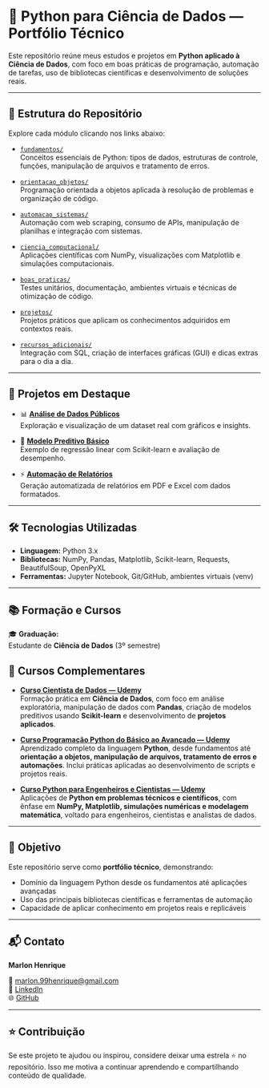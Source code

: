 # 🐍 Python para Ciência de Dados — Portfólio Técnico

Este repositório reúne meus estudos e projetos em **Python aplicado à Ciência de Dados**, com foco em boas práticas de programação, automação de tarefas, uso de bibliotecas científicas e desenvolvimento de soluções reais.

---

## 📁 Estrutura do Repositório

Explore cada módulo clicando nos links abaixo:

- [`fundamentos/`](fundamentos/)  
  Conceitos essenciais de Python: tipos de dados, estruturas de controle, funções, manipulação de arquivos e tratamento de erros.

- [`orientacao_objetos/`](orientacao_objetos/)  
  Programação orientada a objetos aplicada à resolução de problemas e organização de código.

- [`automacao_sistemas/`](automacao_sistemas/)  
  Automação com web scraping, consumo de APIs, manipulação de planilhas e integração com sistemas.

- [`ciencia_computacional/`](ciencia_computacional/)  
  Aplicações científicas com NumPy, visualizações com Matplotlib e simulações computacionais.

- [`boas_praticas/`](boas_praticas/)  
  Testes unitários, documentação, ambientes virtuais e técnicas de otimização de código.

- [`projetos/`](projetos/)  
  Projetos práticos que aplicam os conhecimentos adquiridos em contextos reais.

- [`recursos_adicionais/`](recursos_adicionais/)  
  Integração com SQL, criação de interfaces gráficas (GUI) e dicas extras para o dia a dia.

---

## 🚀 Projetos em Destaque

- 📊 **[Análise de Dados Públicos](projetos/analise_dados_publicos/analise.ipynb)**  
  Exploração e visualização de um dataset real com gráficos e insights.

- 🤖 **[Modelo Preditivo Básico](projetos/modelo_preditivo_basico/modelo.ipynb)**  
  Exemplo de regressão linear com Scikit-learn e avaliação de desempenho.

- ⚡ **[Automação de Relatórios](projetos/automacao_relatorios/relatorio.py)**  
  Geração automatizada de relatórios em PDF e Excel com dados formatados.

---

## 🛠️ Tecnologias Utilizadas

- **Linguagem:** Python 3.x  
- **Bibliotecas:** NumPy, Pandas, Matplotlib, Scikit-learn, Requests, BeautifulSoup, OpenPyXL  
- **Ferramentas:** Jupyter Notebook, Git/GitHub, ambientes virtuais (venv)

---

## 📚 Formação e Cursos

🎓 **Graduação:**  
Estudante de **Ciência de Dados** (3º semestre)

## 📘 Cursos Complementares

- **[Curso Cientista de Dados — Udemy](https://www.udemy.com/course/cientista-de-dados/)**  
  Formação prática em **Ciência de Dados**, com foco em análise exploratória, manipulação de dados com **Pandas**, criação de modelos preditivos usando **Scikit-learn** e desenvolvimento de **projetos aplicados**.

- **[Curso Programação Python do Básico ao Avançado — Udemy](https://www.udemy.com/course/programacao-python-do-basico-ao-avancado/?kw=bo&src=sac&couponCode=KEEPLEARNINGBR)**  
  Aprendizado completo da linguagem **Python**, desde fundamentos até **orientação a objetos, manipulação de arquivos, tratamento de erros e automações**. Inclui práticas aplicadas ao desenvolvimento de scripts e projetos reais.

- **[Curso Python para Engenheiros e Cientistas — Udemy](https://www.udemy.com/course/python-para-engenheiros-e-cientistas/)**  
  Aplicações de **Python em problemas técnicos e científicos**, com ênfase em **NumPy, Matplotlib, simulações numéricas e modelagem matemática**, voltado para engenheiros, cientistas e analistas de dados.



---

## 🎯 Objetivo

Este repositório serve como **portfólio técnico**, demonstrando:

- Domínio da linguagem Python desde os fundamentos até aplicações avançadas  
- Uso das principais bibliotecas científicas e ferramentas de automação  
- Capacidade de aplicar conhecimento em projetos reais e replicáveis  

---

## 📬 Contato

**Marlon Henrique**  
 
📧 marlon.99henrique@gmail.com  
🔗 [LinkedIn](https://www.linkedin.com/in/marlon-henrique-abdon-silva-8704a8217/)  
🌐 [GitHub](https://github.com/Marlon99henrique)


---

## ⭐️ Contribuição

Se este projeto te ajudou ou inspirou, considere deixar uma estrela ⭐ no repositório. Isso me motiva a continuar aprendendo e compartilhando conteúdo de qualidade.


